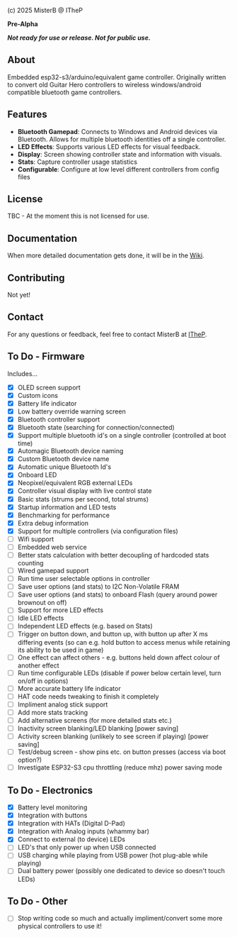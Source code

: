 (c) 2025 MisterB @ ITheP

**Pre-Alpha**

***Not ready for use or release. Not for public use.***

## About
Embedded esp32-s3/arduino/equivalent game controller. Originally written to convert old Guitar Hero controllers to wireless windows/android compatible bluetooth game controllers.

## Features
- **Bluetooth Gamepad**: Connects to Windows and Android devices via Bluetooth. Allows for multiple bluetooth identities off a single controller.
- **LED Effects**: Supports various LED effects for visual feedback.
- **Display**: Screen showing controller state and information with visuals.
- **Stats**: Capture controller usage statistics
- **Configurable**: Configure at low level different controllers from config files
## License
TBC - At the moment this is not licensed for use.

## Documentation
When more detailed documentation gets done, it will be in the [Wiki](https://github.com/ITheP/GamePad/wiki).

## Contributing
Not yet!

## Contact
For any questions or feedback, feel free to contact MisterB at [ITheP](https://github.com/ITheP/GamePad/wiki).

## To Do - Firmware

Includes...


- [x] OLED screen support
- [x] Custom icons
- [x] Battery life indicator
- [x] Low battery override warning screen
- [x] Bluetooth controller support
- [x] Bluetooth state (searching for connection/connected)
- [x] Support multiple bluetooth id's on a single controller (controlled at boot time)
- [x] Automagic Bluetooth device naming
- [x] Custom Bluetooth device name
- [x] Automatic unique Bluetooth Id's
- [x] Onboard LED
- [x] Neopixel/equivalent RGB external LEDs
- [x] Controller visual display with live control state
- [x] Basic stats (strums per second, total strums)
- [x] Startup information and LED tests
- [x] Benchmarking for performance
- [x] Extra debug information
- [x] Support for multiple controllers (via configuration files)
- [ ] Wifi support
- [ ] Embedded web service
- [ ] Better stats calculation with better decoupling of hardcoded stats counting
- [ ] Wired gamepad support
- [ ] Run time user selectable options in controller
- [ ] Save user options (and stats) to I2C Non-Volatile FRAM
- [ ] Save user options (and stats) to onboard Flash (query around power brownout on off)
- [ ] Support for more LED effects
- [ ] Idle LED effects
- [ ] Independent LED effects (e.g. based on Stats)
- [ ] Trigger on button down, and button up, with button up after X ms differing events (so can e.g. hold button to access menus while retaining its ability to be used in game)
- [ ] One effect can affect others - e.g. buttons held down affect colour of another effect
- [ ] Run time configurable LEDs (disable if power below certain level, turn on/off in options)
- [ ] More accurate battery life indicator
- [ ] HAT code needs tweaking to finish it completely
- [ ] Impliment analog stick support
- [ ] Add more stats tracking
- [ ] Add alternative screens (for more detailed stats etc.)
- [ ] Inactivity screen blanking/LED blanking [power saving]
- [ ] Activity screen blanking (unlikely to see screen if playing) [power saving]
- [ ] Test/debug screen - show pins etc. on button presses (access via boot option?)
- [ ] Investigate ESP32-S3 cpu throttling (reduce mhz) power saving mode
  
## To Do - Electronics

- [x] Battery level monitoring
- [x] Integration with buttons
- [X] Integration with HATs (Digital D-Pad)
- [X] Integration with Analog inputs (whammy bar)
- [X] Connect to external (to device) LEDs
- [ ] LED's that only power up when USB connected
- [ ] USB charging while playing from USB power (hot plug-able while playing)
- [ ] Dual battery power (possibly one dedicated to device so doesn't touch LEDs)

## To Do - Other

- [ ] Stop writing code so much and actually impliment/convert some more physical controllers to use it!


